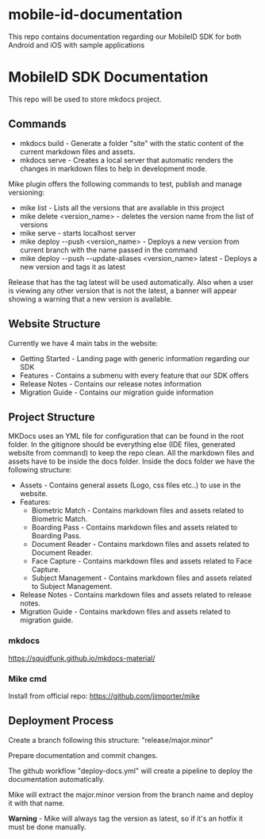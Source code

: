 # mobile-id-documentation
This repo contains documentation regarding our MobileID SDK for both Android and iOS with sample applications

# MobileID SDK Documentation

This repo will be used to store mkdocs project.

## Commands

- mkdocs build - Generate a folder "site" with the static content of the current markdown files and assets.
- mkdocs serve - Creates a local server that automatic renders the changes in markdown files to help in development mode.

Mike plugin offers the following commands to test, publish and manage versioning:

- mike list - Lists all the versions that are available in this project
- mike delete <version_name> - deletes the version name from the list of versions
- mike serve - starts localhost server
- mike deploy --push <version_name> - Deploys a new version from current branch with the name passed in the command
- mike deploy --push --update-aliases <version_name> latest - Deploys a new version and tags it as latest

Release that has the tag latest will be used automatically. 
Also when a user is viewing any other version that is not the latest, 
a banner will appear showing a warning that a new version is available.

## Website Structure

Currently we have 4 main tabs in the website:
- Getting Started - Landing page with generic information regarding our SDK
- Features - Contains a submenu with every feature that our SDK offers
- Release Notes - Contains our release notes information
- Migration Guide - Contains our migration guide information

## Project Structure
MKDocs uses an YML file for configuration that can be found in the root folder.
In the gitignore should be everything else (IDE files, generated website from command) to keep the repo clean.
All the markdown files and assets have to be inside the docs folder.
Inside the docs folder we have the following structure:
- Assets - Contains general assets (Logo, css files etc..) to use in the website.
- Features:
    - Biometric Match - Contains markdown files and assets related to Biometric Match.
    - Boarding Pass - Contains markdown files and assets related to Boarding Pass.
    - Document Reader - Contains markdown files and assets related to Document Reader.
    - Face Capture - Contains markdown files and assets related to Face Capture.
    - Subject Management - Contains markdown files and assets related to Subject Management.
- Release Notes - Contains markdown files and assets related to release notes.
- Migration Guide - Contains markdown files and assets related to migration guide.

### mkdocs
https://squidfunk.github.io/mkdocs-material/

### Mike cmd 
Install from official repo: https://github.com/jimporter/mike

## Deployment Process
Create a branch following this structure: "release/major.minor"

Prepare documentation and commit changes.

The github workflow "deploy-docs.yml" will create a pipeline to deploy the documentation automatically.

Mike will extract the major.minor version from the branch name and deploy it with that name.

**Warning** - Mike will always tag the version as latest, so if it's an hotfix it must be done manually.